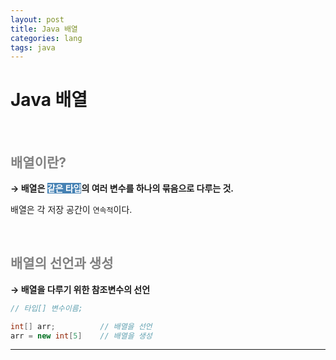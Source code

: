 ```yaml
---
layout: post
title: Java 배열
categories: lang
tags: java
--- 
```



# Java 배열

<br>

## <span style="color:gray">배열이란?</span>

**→ 배열은 <span style="background-color:#4682B4; color:white">같은 타입</span>의 여러 변수를 하나의 묶음으로 다루는 것.**

배열은 각 저장 공간이 `연속적`이다.

<br>

## <span style="color:gray">배열의 선언과 생성</span>

**→ 배열을 다루기 위한 참조변수의 선언**

```java
// 타입[] 변수이름;

int[] arr;          // 배열을 선언
arr = new int[5]    // 배열을 생성
```
---